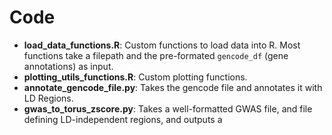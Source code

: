 # Code
 - **load_data_functions.R**: Custom functions to load data into R. Most functions take a filepath and the pre-formated `gencode_df` (gene annotations) as input.
 - **plotting_utils_functions.R**: Custom plotting functions.
 - **annotate_gencode_file.py**: Takes the gencode file and annotates it with LD Regions.
 - **gwas_to_torus_zscore.py**: Takes a well-formatted GWAS file, and file defining LD-independent regions, and outputs a 
